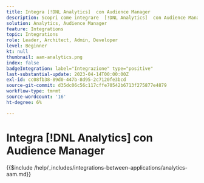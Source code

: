 ```yaml
---
title: Integra [!DNL Analytics]  con Audience Manager
description: Scopri come integrare  [!DNL Analytics]  con Audience Manager.
solution: Analytics, Audience Manager
feature: Integrations
topic: Integrations
role: Leader, Architect, Admin, Developer
level: Beginner
kt: null
thumbnail: aam-analytics.png
index: false
badgeIntegration: label="Integrazione" type="positive"
last-substantial-update: 2023-04-14T00:00:00Z
exl-id: cc08fb38-89d0-447b-8d95-2c7120fe3bcd
source-git-commit: d35dc06c56c117cffe70542b6713f275877e4879
workflow-type: tm+mt
source-wordcount: '16'
ht-degree: 6%

---
```


# Integra [!DNL Analytics] con Audience Manager

{{$include /help/_includes/integrations-between-applications/analytics-aam.md}}
